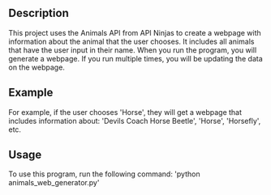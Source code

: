## Description
This project uses the Animals API from API Ninjas to 
create a webpage with information about the animal that
the user chooses. It includes all animals that have the
user input in their name.
When you run the program, you will generate a webpage.
If you run multiple times, you will be updating the data
on the webpage.

## Example
For example, if the user chooses 'Horse', they will get
a webpage that includes information about:
'Devils Coach Horse Beetle', 'Horse', 'Horsefly', etc.

## Usage
To use this program, run the following command:
'python animals_web_generator.py'